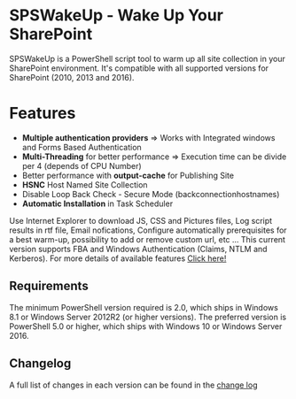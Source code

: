 # SPSWakeUp - Wake Up Your SharePoint
SPSWakeUp is a PowerShell script tool to warm up all site collection in your SharePoint environment. It's compatible with all supported versions for SharePoint (2010, 2013 and 2016).

# Features

* **Multiple authentication providers** => Works with Integrated windows and Forms Based Authentication
* **Multi-Threading** for better performance => Execution time can be divide per 4 (depends of CPU Number)
* Better performance with **output-cache** for Publishing Site
* **HSNC** Host Named Site Collection
* Disable Loop Back Check - Secure Mode (backconnectionhostnames)
* **Automatic Installation** in Task Scheduler

Use Internet Explorer to download JS, CSS and Pictures files, Log script results in rtf file, Email nofications, Configure automatically prerequisites for a best warm-up, possibility to add or remove custom url, etc ... 
This current version supports FBA and Windows Authentication (Claims, NTLM and Kerberos).
For more details of available features [Click here!](https://github.com/luigilink/spswakeup/wiki/Features)

## Requirements 

The minimum PowerShell version required is 2.0, which ships in Windows 8.1 or Windows Server 2012R2 (or higher versions).
The preferred version is PowerShell 5.0 or higher, which ships with Windows 10 or Windows Server 2016. 

## Changelog

A full list of changes in each version can be found in the [change log](CHANGELOG.md)
